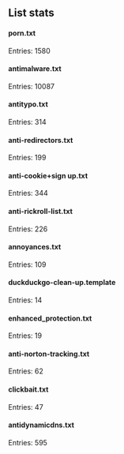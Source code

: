 ## List stats
#### porn.txt
Entries: 1580 <br> 
#### antimalware.txt
Entries: 10087 <br> 
#### antitypo.txt
Entries: 314 <br> 
#### anti-redirectors.txt
Entries: 199 <br> 
#### anti-cookie+sign up.txt
Entries: 344 <br> 
#### anti-rickroll-list.txt
Entries: 226 <br> 
#### annoyances.txt
Entries: 109 <br> 
#### duckduckgo-clean-up.template
Entries: 14 <br> 
#### enhanced_protection.txt
Entries: 19 <br> 
#### anti-norton-tracking.txt
Entries: 62 <br> 
#### clickbait.txt
Entries: 47 <br> 
#### antidynamicdns.txt
Entries: 595 <br> 
